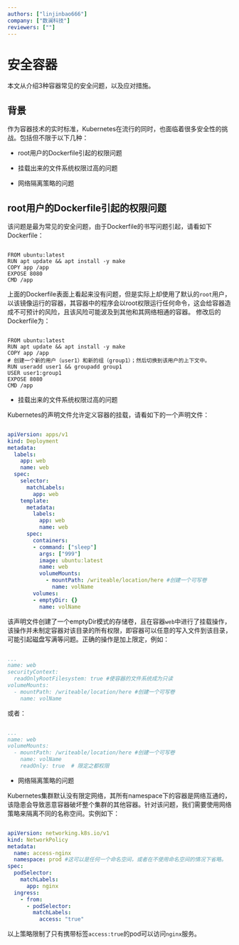 ```yaml
---
authors: ["linjinbao666"]
company: ["数澜科技"]
reviewers: [""]
---
```


# 安全容器

本文从介绍3种容器常见的安全问题，以及应对措施。

## 背景

作为容器技术的实时标准，Kubernetes在流行的同时，也面临着很多安全性的挑战。包括但不限于以下几种：

* root用户的Dockerfile引起的权限问题

* 挂载出来的文件系统权限过高的问题

* 网络隔离策略的问题

## root用户的Dockerfile引起的权限问题

该问题是最为常见的安全问题，由于Dockerfile的书写问题引起，请看如下Dockerfile：

```code

FROM ubuntu:latest
RUN apt update && apt install -y make
COPY app /app
EXPOSE 8080
CMD /app

```

上面的Dockerfile表面上看起来没有问题，但是实际上却使用了默认的`root`用户，以该镜像运行的容器，其容器中的程序会以root权限运行任何命令，这会给容器造成不可预计的风险，且该风险可能波及到其他和其网络相通的容器。
修改后的Dockerfile为：
```code

FROM ubuntu:latest
RUN apt update && apt install -y make
COPY app /app
# 创建一个新的用户（user1）和新的组（group1）；然后切换到该用户的上下文中。
RUN useradd user1 && groupadd group1
USER user1:group1
EXPOSE 8080
CMD /app

```

* 挂载出来的文件系统权限过高的问题

Kubernetes的声明文件允许定义容器的挂载，请看如下的一个声明文件：

```yaml

apiVersion: apps/v1
kind: Deployment
metadata:
  labels:
    app: web
    name: web
  spec:
    selector:
      matchLabels:
        app: web
    template:
      metadata:
        labels:
          app: web
          name: web
      spec:
        containers:
        - command: ["sleep"]
          args: ["999"]
          image: ubuntu:latest
          name: web
          volumeMounts:
            - mountPath: /writeable/location/here #创建一个可写卷
              name: volName
        volumes:
        - emptyDir: {}
          name: volName

```

该声明文件创建了一个emptyDir模式的存储卷，且在容器`web`中进行了挂载操作，该操作并未制定容器对该目录的所有权限，即容器可以任意的写入文件到该目录，可能引起磁盘写满等问题。正确的操作是加上限定，例如：
```yaml

...
name: web
securityContext:
  readOnlyRootFilesystem: true #使容器的文件系统成为只读
volumeMounts:
  - mountPath: /writeable/location/here #创建一个可写卷
    name: volName

```
或者：
```yaml

...
name: web
volumeMounts:
  - mountPath: /writeable/location/here #创建一个可写卷
    name: volName
    readOnly: true  # 限定之都权限

```

* 网络隔离策略的问题

Kubernetes集群默认没有限定网络，其所有namespace下的容器是网络互通的，该隐患会导致恶意容器破坏整个集群的其他容器。针对该问题，我们需要使用网络策略来隔离不同的名称空间。实例如下：

```yaml

apiVersion: networking.k8s.io/v1
kind: NetworkPolicy
metadata:
  name: access-nginx
  namespace: prod #这可以是任何一个命名空间，或者在不使用命名空间的情况下省略。
spec:
  podSelector:
    matchLabels:
      app: nginx
  ingress:
    - from:
      - podSelector:
        matchLabels:
          access: "true"

```

以上策略限制了只有携带标签`access:true`的pod可以访问`nginx`服务。